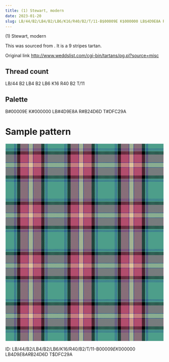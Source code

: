 ```yaml
---
title: (1) Stewart, modern
date: 2023-01-20
slug: LB/44/B2/LB4/B2/LB6/K16/R40/B2/T/11-B$00009E K$000000 LB$4D9E8A R$B24D6D T$DFC29A
---
```

(1) Stewart, modern

This was sourced from <no value>.  It is a 9 stripes tartan.

Original link http://www.weddslist.com/cgi-bin/tartans/pg.pl?source=misc

## Thread count
LB/44 B2 LB4 B2 LB6 K16 R40 B2 T/11

## Palette
B#00009E K#000000 LB#4D9E8A R#B24D6D T#DFC29A

# Sample pattern

![Tartan detail](tartan.png "LB/44 B2 LB4 B2 LB6 K16 R40 B2 T/11 tartan")

ID: LB/44/B2/LB4/B2/LB6/K16/R40/B2/T/11-B$00009E K$000000 LB$4D9E8A R$B24D6D T$DFC29A